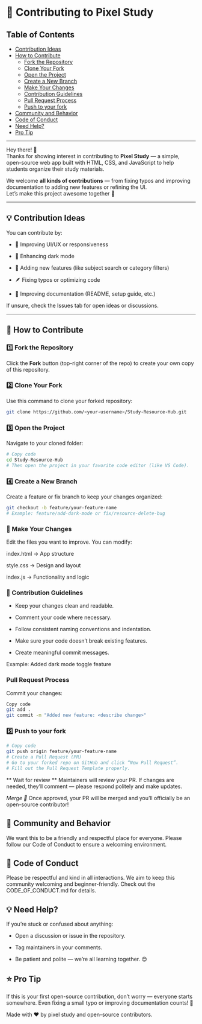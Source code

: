 # 🤝 Contributing to Pixel Study


## Table of Contents
- [Contribution Ideas](#💡-contribution-ideas)
- [How to Contribute](#🚀-how-to-contribute)
  - [Fork the Repository](#1️⃣-fork-the-repository)
  - [Clone Your Fork](#2️⃣-clone-your-fork)
  - [Open the Project](#3️⃣-open-the-project)
  - [Create a New Branch](#4️⃣-create-a-new-branch)
  - [Make Your Changes](#🧠-make-your-changes)
  - [Contribution Guidelines](#🧩-contribution-guidelines)
  - [Pull Request Process](#pull-request-process)
  - [Push to your fork](#5️⃣-push-to-your-fork)
- [Community and Behavior](#💬-community-and-behavior)
- [Code of Conduct](#🧠-code-of-conduct)
- [Need Help?](#💡-need-help)
- [Pro Tip](#⭐-pro-tip)

---

Hey there! 👋  
Thanks for showing interest in contributing to **Pixel Study** — a simple, open-source web app built with HTML, CSS, and JavaScript to help students organize their study materials.

We welcome **all kinds of contributions** — from fixing typos and improving documentation to adding new features or refining the UI.  
Let’s make this project awesome together 💪

---

## 💡 Contribution Ideas

You can contribute by:

- 🧠 Improving UI/UX or responsiveness

- 🌙 Enhancing dark mode

- 🧾 Adding new features (like subject search or category filters)

- 🪶 Fixing typos or optimizing code

- 🧰 Improving documentation (README, setup guide, etc.)

If unsure, check the Issues tab for open ideas or discussions.

---

## 🚀 How to Contribute

### 1️⃣ Fork the Repository
Click the **Fork** button (top-right corner of the repo) to create your own copy of this repository.

### 2️⃣ Clone Your Fork
Use this command to clone your forked repository:
```bash
git clone https://github.com/<your-username>/Study-Resource-Hub.git
```

### 3️⃣ Open the Project
Navigate to your cloned folder:

```bash
# Copy code
cd Study-Resource-Hub
# Then open the project in your favorite code editor (like VS Code).
```
### 4️⃣ Create a New Branch

Create a feature or fix branch to keep your changes organized:
```bash
git checkout -b feature/your-feature-name
# Example: feature/add-dark-mode or fix/resource-delete-bug
```

### 🧠 Make Your Changes
Edit the files you want to improve. You can modify:

index.html → App structure

style.css → Design and layout

index.js → Functionality and logic

### 🧩 Contribution Guidelines
- Keep your changes clean and readable.

- Comment your code where necessary.

- Follow consistent naming conventions and indentation.

- Make sure your code doesn’t break existing features.

- Create meaningful commit messages.

Example: Added dark mode toggle feature

### Pull Request Process
Commit your changes:

```bash
Copy code
git add .
git commit -m "Added new feature: <describe change>"
```
### 5️⃣ Push to your fork

```bash
# Copy code
git push origin feature/your-feature-name
# Create a Pull Request (PR)
# Go to your forked repo on GitHub and click “New Pull Request”.
# Fill out the Pull Request Template properly.
```
** Wait for review **
Maintainers will review your PR. If changes are needed, they’ll comment — please respond politely and make updates.

*Merge 🎉*
Once approved, your PR will be merged and you’ll officially be an open-source contributor!

## 💬 Community and Behavior
We want this to be a friendly and respectful place for everyone.
Please follow our Code of Conduct to ensure a welcoming environment.

## 🧠 Code of Conduct

Please be respectful and kind in all interactions.
We aim to keep this community welcoming and beginner-friendly.
Check out the CODE_OF_CONDUCT.md
 for details.

## 💡 Need Help?
If you’re stuck or confused about anything:

- Open a discussion or issue in the repository.

- Tag maintainers in your comments.

- Be patient and polite — we’re all learning together. 😊

## ⭐ Pro Tip
If this is your first open-source contribution, don’t worry — everyone starts somewhere.
Even fixing a small typo or improving documentation counts! 🙌

Made with ❤️ by pixel study and open-source contributors.